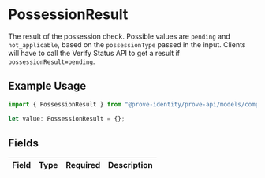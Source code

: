 # PossessionResult

The result of the possession check. Possible values are `pending` and `not_applicable`, based on the `possessionType` passed in the input. Clients will have to call the Verify Status API to get a result if `possessionResult=pending`.

## Example Usage

```typescript
import { PossessionResult } from "@prove-identity/prove-api/models/components";

let value: PossessionResult = {};
```

## Fields

| Field       | Type        | Required    | Description |
| ----------- | ----------- | ----------- | ----------- |